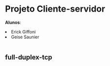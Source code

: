 # Projeto Cliente-servidor 

**Alunos**:<br>
   <li>Erick Giffoni<br>
   <li>Geise Saunier<br><br>

## full-duplex-tcp